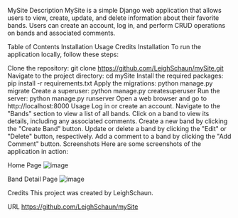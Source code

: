 

MySite
Description
MySite is a simple Django web application that allows users to view, create, update, and delete information about their favorite bands. Users can create an account, log in, and perform CRUD operations on bands and associated comments.

Table of Contents
Installation
Usage
Credits
Installation
To run the application locally, follow these steps:

Clone the repository: git clone https://github.com/LeighSchaun/mySite.git
Navigate to the project directory: cd mySite
Install the required packages: pip install -r requirements.txt
Apply the migrations: python manage.py migrate
Create a superuser: python manage.py createsuperuser
Run the server: python manage.py runserver
Open a web browser and go to http://localhost:8000
Usage
Log in or create an account.
Navigate to the "Bands" section to view a list of all bands.
Click on a band to view its details, including any associated comments.
Create a new band by clicking the "Create Band" button.
Update or delete a band by clicking the "Edit" or "Delete" button, respectively.
Add a comment to a band by clicking the "Add Comment" button.
Screenshots
Here are some screenshots of the application in action:

Home Page
![image](https://user-images.githubusercontent.com/111565105/224481143-1e8aec9b-6fdc-4ccd-b14d-a4c46947ed38.png)



Band Detail Page
![image](https://user-images.githubusercontent.com/111565105/224481185-027f2e05-2853-46ea-972b-476e32d8c543.png)


Credits
This project was created by LeighSchaun.

URL https://github.com/LeighSchaun/mySite
